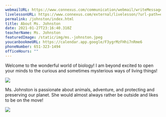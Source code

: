 ```yaml
---
webmailURL: https://www.connexus.com/communication/webmail/writeMessage.aspx?idRecipient=1268272
livelessonURL: https://www.connexus.com/external/livelesson/?url-path=ejohnston&domain=ue2prod01.livelesson.com
permalink: /johnston/index.html
title: About Ms. Johnston
date: 2021-01-27T23:16:40.310Z
teacherName: Ms. Johnston
featuredImage: /static/img/ms.-johnston.jpeg
youcanbookmeURL: https://calendar.app.google/F3ygrMzFHhi7nRme6
phoneNumber: 651-323-1494
officeHours: ""
---
```

Welcome to the wonderful world of biology! I am beyond excited to open your minds to the curious and sometimes mysterious ways of living things! 

![](/static/img/screen-shot-2020-09-08-at-9.16.51-am.png)

Ms. Johnston is passionate about animals, adventure, and protecting and preserving our planet. She would almost always rather be outside and likes to be on the move!

![](/static/img/screen-shot-2020-08-26-at-10.23.57-am.png)